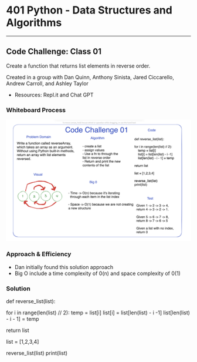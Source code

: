 # 401 Python - Data Structures and Algorithms

---------------------------------
## Code Challenge: Class 01
Create a function that returns list elements in reverse order.

Created in a group with Dan Quinn, Anthony Sinista, Jared Ciccarello, Andrew Carroll, and Ashley Taylor

* Resources: Repl.it and Chat GPT

### Whiteboard Process

![Code Challenge 01](cc01-whiteboard.png)

### Approach & Efficiency

* Dan initially found this solution approach
* Big O include a time complexity of 0(n) and space complexity of 0(1)

### Solution

def reverse_list(list):

for i in range(len(list) // 2):
    temp = list[i]
    list[i] = list[len(list) - i -1]
    list[len(list) - i - 1] = temp

return list

list = [1,2,3,4]

reverse_list(list)
print(list)
